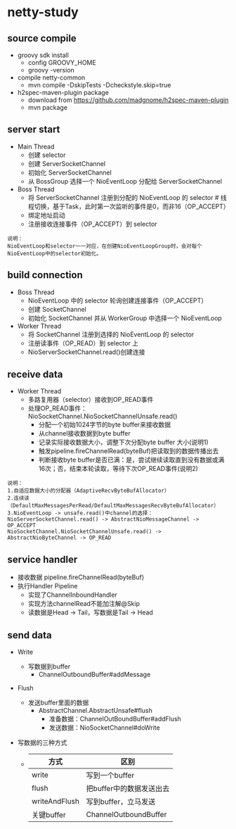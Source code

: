 # netty-study
## source compile
 - groovy sdk install
   - config GROOVY_HOME
   - groovy -version
 - compile netty-common
   - mvn compile -DskipTests -Dcheckstyle.skip=true
 - h2spec-maven-plugin package
   - download from https://github.com/madgnome/h2spec-maven-plugin
   - mvn package
   
   
   
## server start
 - Main Thread
   - 创建 selector
   - 创建 ServerSocketChannel
   - 初始化 ServerSocketChannel
   - 从 BossGroup 选择一个 NioEventLoop 分配给 ServerSocketChannel
 - Boss Thread
   - 将 ServerSocketChannel 注册到分配的 NioEventLoop 的 selector # 线程切换，基于Task，此时第一次监听的事件是0，而非16（OP_ACCEPT）
   - 绑定地址启动
   - 注册接收连接事件（OP_ACCEPT）到 selector
   
```
说明：
NioEventLoop和selector一一对应，在创建NioEventLoopGroup时，会对每个NioEventLoop中的selector初始化。
```
## build connection
 - Boss Thread
   - NioEventLoop 中的 selector 轮询创建连接事件（OP_ACCEPT）
   - 创建 SocketChannel
   - 初始化 SocketChannel 并从 WorkerGroup 中选择一个 NioEventLoop
 - Worker Thread
   - 将 SocketChannel 注册到选择的 NioEventLoop 的 selector
   - 注册读事件（OP_READ）到 selector 上
   - NioServerSocketChannel.read()创建连接

## receive data
 - Worker Thread
   - 多路复用器（selector）接收到OP_READ事件
   - 处理OP_READ事件：NioSocketChannel.NioSocketChannelUnsafe.read()
     - 分配一个初始1024字节的byte buffer来接收数据
     - 从channel接收数据到byte buffer
     - 记录实际接收数据大小，调整下次分配byte buffer 大小(说明1)
     - 触发pipeline.fireChannelRead(byteBuf)把读取到的数据传播出去
     - 判断接收byte buffer是否已满：是，尝试继续读取直到没有数据或满16次；否，结束本轮读取，等待下次OP_READ事件(说明2)
```
说明：
1.自适应数据大小的分配器（AdaptiveRecvByteBufAllocator）
2.连续读（DefaultMaxMessagesPerRead/DefaultMaxMessagesRecvByteBufAllocator）
3.NioEventLoop -> unsafe.read()中channel的选择：
NioServerSocketChannel.read() -> AbstractNioMessageChannel -> OP_ACCEPT
NioSocketChannel.NioSocketChannelUnsafe.read() -> AbstractNioByteChannel -> OP_READ
```
## service handler
 - 接收数据 pipeline.fireChannelRead(byteBuf)
 - 执行Handler Pipeline
   - 实现了ChannelInboundHandler
   - 实现方法channelRead不能加注解@Skip
   - 读数据是Head -> Tail，写数据是Tail -> Head

## send data
 - Write
   - 写数据到buffer
     - ChannelOutboundBuffer#addMessage
 - Flush
   - 发送buffer里面的数据
     - AbstractChannel.AbstractUnsafe#flush
       - 准备数据：ChannelOutBoundBuffer#addFlush
       - 发送数据：NioSocketChannel#doWrite
 
 - 写数据的三种方式
   - |方式|区别|
     |---|---|
     |write|写到一个buffer|
     |flush|把buffer中的数据发送出去|
     |writeAndFlush|写到buffer，立马发送|
     |关键buffer|ChannelOutboundBuffer|




















